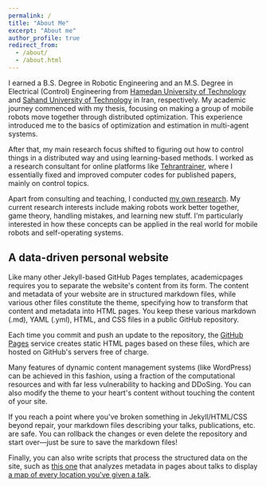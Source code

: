 ```yaml
---
permalink: /
title: "About Me"
excerpt: "About me"
author_profile: true
redirect_from: 
  - /about/
  - /about.html
---
```


I earned a B.S. Degree in Robotic Engineering and an M.S. Degree in Electrical (Control) Engineering from [Hamedan University of Technology](https://www.en.hut.ac.ir/) and [Sahand University of Technology](https://sut.ac.ir/en) in Iran, respectively. My academic journey commenced with my thesis, focusing on making a group of mobile robots move together through distributed optimization. This experience introduced me to the basics of optimization and estimation in multi-agent systems.

After that, my main research focus shifted to figuring out how to control things in a distributed way and using learning-based methods. I worked as a research consultant for online platforms like [Tehrantrainer](https://www.tehrantrainer.com/), where I essentially fixed and improved computer codes for published papers, mainly on control topics.

Apart from consulting and teaching, I conducted [my own research](https://scholar.google.com/citations?user=KOzMTRsAAAAJ&hl=en&oi=ao). My current research interests include making robots work better together, game theory, handling mistakes, and learning new stuff. I'm particularly interested in how these concepts can be applied in the real world for mobile robots and self-operating systems.

## A data-driven personal website

Like many other Jekyll-based GitHub Pages templates, academicpages requires you to separate the website's content from its form. The content and metadata of your website are in structured markdown files, while various other files constitute the theme, specifying how to transform that content and metadata into HTML pages. You keep these various markdown (.md), YAML (.yml), HTML, and CSS files in a public GitHub repository.

Each time you commit and push an update to the repository, the [GitHub Pages](https://pages.github.com/) service creates static HTML pages based on these files, which are hosted on GitHub's servers free of charge.

Many features of dynamic content management systems (like WordPress) can be achieved in this fashion, using a fraction of the computational resources and with far less vulnerability to hacking and DDoSing. You can also modify the theme to your heart's content without touching the content of your site.

If you reach a point where you've broken something in Jekyll/HTML/CSS beyond repair, your markdown files describing your talks, publications, etc. are safe. You can rollback the changes or even delete the repository and start over—just be sure to save the markdown files!

Finally, you can also write scripts that process the structured data on the site, such as [this one](https://github.com/academicpages/academicpages.github.io/blob/master/talkmap.ipynb) that analyzes metadata in pages about talks to display [a map of every location you've given a talk](https://academicpages.github.io/talkmap.html).
